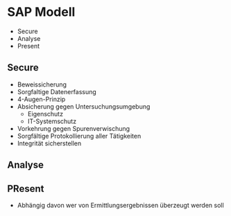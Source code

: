 # SAP Modell

* Secure
* Analyse
* Present

## Secure

* Beweissicherung
* Sorgfaltige Datenerfassung
* 4-Augen-Prinzip
* Absicherung gegen Untersuchungsumgebung
  * Eigenschutz
  * IT-Systemschutz
* Vorkehrung gegen Spurenverwischung
* Sorgfältige Protokollierung aller Tätigkeiten
* Integrität sicherstellen

## Analyse

## PResent

* Abhängig davon wer von Ermittlungsergebnissen überzeugt werden soll
